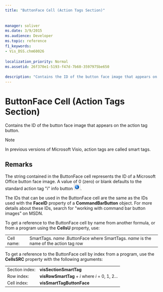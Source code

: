 ```yaml
---
title: "ButtonFace Cell (Action Tags Section)"
 
 
manager: soliver
ms.date: 3/9/2015
ms.audience: Developer
ms.topic: reference
f1_keywords:
- Vis_DSS.chm60026
 
localization_priority: Normal
ms.assetid: 26f370e1-5193-f47d-7b60-3597975be650

description: "Contains the ID of the button face image that appears on the action tag button."
---
```


# ButtonFace Cell (Action Tags Section)

Contains the ID of the button face image that appears on the action tag button. 
  
> [!NOTE]
> In previous versions of Microsoft Visio, action tags are called smart tags. 
  
## Remarks

The string contained in the ButtonFace cell represents the ID of a Microsoft Office button face image. A value of 0 (zero) or blank defaults to the standard action tag "i" info button ![](media/InfoPS_ZA10180114.gif).
  
The IDs that can be used in the ButtonFace cell are the same as the IDs used with the **FaceID** property of a **CommandBarButton** object. For more details about these IDs, search for "working with command bar button images" on MSDN. 
  
To get a reference to the ButtonFace cell by name from another formula, or from a program using the **CellsU** property, use: 
  
|||
|:-----|:-----|
| Cell name:  <br/> | SmartTags.  *name*  .ButtonFace           where SmartTags. *name*  is the name of the action tag row  <br/> |
   
To get a reference to the ButtonFace cell by index from a program, use the **CellsSRC** property with the following arguments: 
  
|||
|:-----|:-----|
| Section index:  <br/> |**visSectionSmartTag** <br/> |
| Row index:  <br/> |**visRowSmartTag** +  *i*            where  *i*  = 0, 1, 2...  <br/> |
| Cell index:  <br/> |**visSmartTagButtonFace** <br/> |
   

